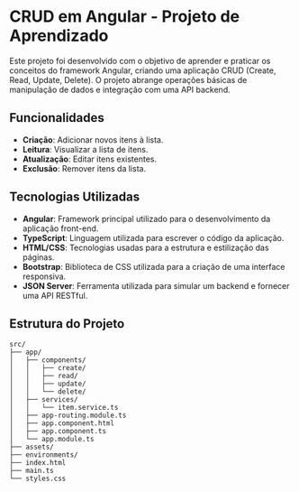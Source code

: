 # CRUD em Angular - Projeto de Aprendizado

Este projeto foi desenvolvido com o objetivo de aprender e praticar os conceitos do framework Angular, criando uma aplicação CRUD (Create, Read, Update, Delete). O projeto abrange operações básicas de manipulação de dados e integração com uma API backend.

## Funcionalidades

- **Criação**: Adicionar novos itens à lista.
- **Leitura**: Visualizar a lista de itens.
- **Atualização**: Editar itens existentes.
- **Exclusão**: Remover itens da lista.

## Tecnologias Utilizadas

- **Angular**: Framework principal utilizado para o desenvolvimento da aplicação front-end.
- **TypeScript**: Linguagem utilizada para escrever o código da aplicação.
- **HTML/CSS**: Tecnologias usadas para a estrutura e estilização das páginas.
- **Bootstrap**: Biblioteca de CSS utilizada para a criação de uma interface responsiva.
- **JSON Server**: Ferramenta utilizada para simular um backend e fornecer uma API RESTful.

## Estrutura do Projeto

```plaintext
src/
├── app/
│   ├── components/
│   │   ├── create/
│   │   ├── read/
│   │   ├── update/
│   │   └── delete/
│   ├── services/
│   │   └── item.service.ts
│   ├── app-routing.module.ts
│   ├── app.component.html
│   ├── app.component.ts
│   └── app.module.ts
├── assets/
├── environments/
├── index.html
├── main.ts
└── styles.css
